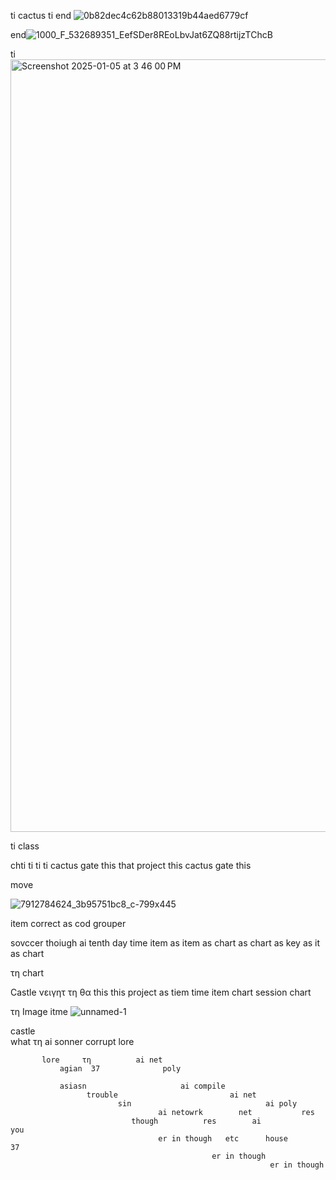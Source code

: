 ti cactus 
ti       end ![0b82dec4c62b88013319b44aed6779cf](https://github.com/user-attachments/assets/afcb85df-b936-44e7-b940-c5fd49c51185)


end![1000_F_532689351_EefSDer8REoLbvJat6ZQ88rtijzTChcB](https://github.com/user-attachments/assets/1c2d7221-2d2e-446c-84cc-62050fc4bd6a)

   ti 
<img width="1236" alt="Screenshot 2025-01-05 at 3 46 00 PM" src="https://github.com/user-attachments/assets/b703a568-6952-4246-ba66-9866934ff61b" />

   ti 
     class 

chti ti  ti ti  cactus gate this that project this  cactus gate this 

move

![7912784624_3b95751bc8_c-799x445](https://github.com/user-attachments/assets/45162cb4-1a68-4254-9ee3-1ba77255c852)

item correct as cod grouper

sovccer thoiugh ai tenth day time item as item as chart as chart as key as it as chart 

τη chart 

Castle νειγητ τη θα this    this project as tiem time item chart session chart 

τη Image itme 
     ![unnamed-1](https://github.com/user-attachments/assets/c20bae0f-4b40-4163-b13d-f00375a1f171)

castle     
       what    τη     ai sonner corrupt
           lore 

           lore     τη          ai net 
               agian  37              poly 

               asiasn                     ai compile 
                     trouble                         ai net 
                            sin                              ai poly 
                                     ai netowrk        net           res 
                               though          res        ai            you
                                     er in though   etc      house         37
                                                 er in though 
                                                              er in though 

